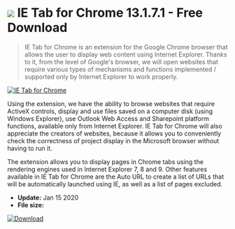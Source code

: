 # ![](https://cdn.softexe.net/static/icon/c/ie-tab-for-chrome-8200.png) IE Tab for Chrome 13.1.7.1  - Free Download

> IE Tab for Chrome is an extension for the Google Chrome browser that allows the user to display web content using Internet Explorer. Thanks to it, from the level of Google's browser, we will open websites that require various types of mechanisms and functions implemented / supported only by Internet Explorer to work properly.

[![IE Tab for Chrome](https://gallery.dpcdn.pl/imgc/Tools/50847/g_-_420x350_1.5_-_x20140503200419_0.png)](https://softexe.net/win/internet/browser-add-ons/ie-tab-for-chrome:hbRR.html)

Using the extension, we have the ability to browse websites that require ActiveX controls, display and use files saved on a computer disk (using Windows Explorer), use Outlook Web Access and Sharepoint platform functions, available only from Internet Explorer. IE Tab for Chrome will also appreciate the creators of websites, because it allows you to conveniently check the correctness of project display in the Microsoft browser without having to run it.
 
 The extension allows you to display pages in Chrome tabs using the rendering engines used in Internet Explorer 7, 8 and 9. Other features available in IE Tab for Chrome are the Auto URL to create a list of URLs that will be automatically launched using IE, as well as a list of pages excluded.


- **Update:** Jan 15 2020
- **File size:** 

[![Download](https://cdn.softexe.net/static/img/download.png)](https://softexe.net/win/internet/browser-add-ons/ie-tab-for-chrome:hbRR.html)

